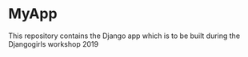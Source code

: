 # MyApp
This repository contains the Django app which is to be built during the Djangogirls workshop 2019
